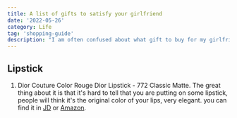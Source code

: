 ```yaml
---
title: A list of gifts to satisfy your girlfriend
date: '2022-05-26'
category: Life
tag: 'shopping-guide'
description: "I am often confused about what gift to buy for my girlfriend for the holidays. So I create this gift list which has a great feedback. I wish it will help you"
---
```


## Lipstick

1. Dior Couture Color Rouge Dior Lipstick - 772 Classic Matte. The great thing about it is that it's hard to tell that you are putting on some lipstick, people will think it's the original color of your lips, very elegant. you can find it in [JD](https://item.jd.com/100007090981.html#crumb-wrap) or [Amazon](https://www.amazon.com/Dior-Couture-Color-Rouge-Lipstick/dp/B07DPQZT7C).
